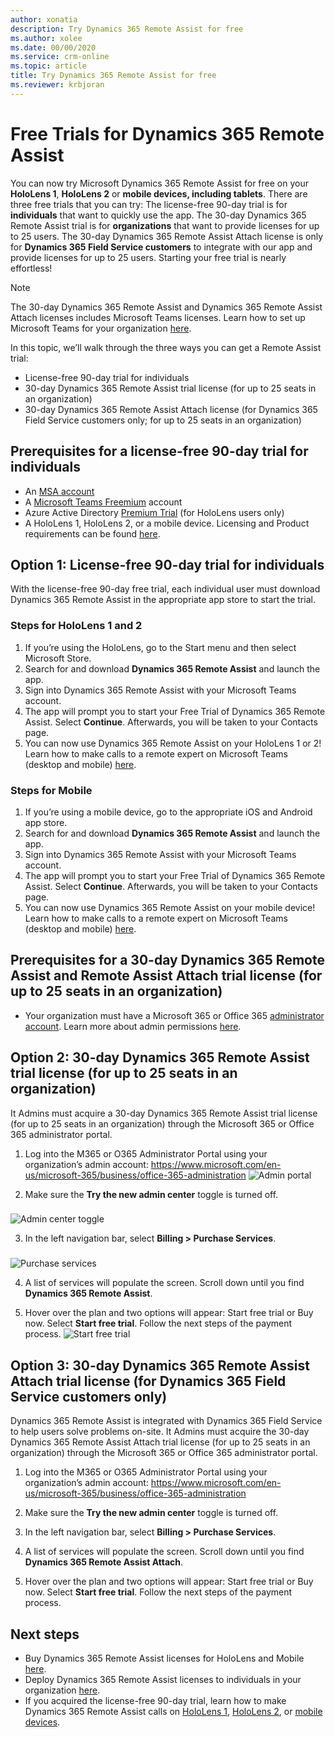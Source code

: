 ```yaml
---
author: xonatia
description: Try Dynamics 365 Remote Assist for free 
ms.author: xolee
ms.date: 00/00/2020
ms.service: crm-online
ms.topic: article
title: Try Dynamics 365 Remote Assist for free 
ms.reviewer: krbjoran
---
```


# Free Trials for Dynamics 365 Remote Assist

You can now try Microsoft Dynamics 365 Remote Assist for free on your **HoloLens 1**, **HoloLens 2** or **mobile devices, including tablets**. There are three free trials that you can try: The license-free 90-day trial is for **individuals** that want to quickly use the app. The 30-day Dynamics 365 Remote Assist trial is for **organizations** that want to provide licenses for up to 25 users. The 30-day Dynamics 365 Remote Assist Attach license is only for **Dynamics 365 Field Service customers** to integrate with our app and provide licenses for up to 25 users. Starting your free trial is nearly effortless! 

  > [!NOTE]
  > The 30-day Dynamics 365 Remote Assist and Dynamics 365 Remote Assist Attach licenses includes Microsoft Teams licenses. Learn how to set up Microsoft Teams for your organization [here](https://docs.microsoft.com/en-us/dynamics365/mixed-reality/remote-assist/use-microsoft-teams-with-remote-assist). 

In this topic, we’ll walk through the three ways you can get a Remote Assist trial: 
- License-free 90-day trial for individuals
- 30-day Dynamics 365 Remote Assist trial license (for up to 25 seats in an organization)
- 30-day Dynamics 365 Remote Assist Attach license (for Dynamics 365 Field Service customers only; for up to 25 seats in an organization)

## Prerequisites for a license-free 90-day trial for individuals
   - An [MSA account](https://account.microsoft.com/account?lang=en-us)
   - A [Microsoft Teams Freemium](https://products.office.com/en-us/microsoft-teams/free) account
   - Azure Active Directory [Premium Trial](https://azure.microsoft.com/en-us/trial/get-started-active-directory/) (for HoloLens users only)
   - A HoloLens 1, HoloLens 2, or a mobile device. Licensing and Product requirements can be found [here](https://docs.microsoft.com/en-us/dynamics365/mixed-reality/remote-assist/requirements).

## Option 1: License-free 90-day trial for individuals

With the license-free 90-day free trial, each individual user must download Dynamics 365 Remote Assist in the appropriate app store to start the trial. 

### Steps for HoloLens 1 and 2
1.	If you’re using the HoloLens, go to the Start menu and then select Microsoft Store. 
2.	Search for and download **Dynamics 365 Remote Assist** and launch the app.
3.	Sign into Dynamics 365 Remote Assist with your Microsoft Teams account. 
4.	The app will prompt you to start your Free Trial of Dynamics 365 Remote Assist. Select **Continue**. Afterwards, you will be taken to your Contacts page.  
5.	You can now use Dynamics 365 Remote Assist on your HoloLens 1 or 2! Learn how to make calls to a remote expert on Microsoft Teams (desktop and mobile) [here](user-guide.md). 

### Steps for Mobile
1.	If you’re using a mobile device, go to the appropriate iOS and Android app store.
2.	Search for and download **Dynamics 365 Remote Assist** and launch the app.
3.	Sign into Dynamics 365 Remote Assist with your Microsoft Teams account. 
4.	The app will prompt you to start your Free Trial of Dynamics 365 Remote Assist. Select **Continue**. Afterwards, you will be taken to your Contacts page.  
5.	You can now use Dynamics 365 Remote Assist on your mobile device! Learn how to make calls to a remote expert on Microsoft Teams (desktop and mobile) [here](mobile-app/making-calls.md).

## Prerequisites for a 30-day Dynamics 365 Remote Assist and Remote Assist Attach trial license (for up to 25 seats in an organization)

- Your organization must have a Microsoft 365 or Office 365 [administrator account](https://www.microsoft.com/en-us/microsoft-365/business/office-365-administration). Learn more about admin permissions [here](https://docs.microsoft.com/en-us/office365/admin/admin-overview/admin-overview?redirectSourcePath=%252farticle%252foffice-365-admin-overview-c7228a3e-061f-4575-b1ef-adf1d1669870&view=o365-worldwide). 

## Option 2: 30-day Dynamics 365 Remote Assist trial license (for up to 25 seats in an organization)

It Admins must acquire a 30-day Dynamics 365 Remote Assist trial license (for up to 25 seats in an organization) through the Microsoft 365 or Office 365 administrator portal. 

1.	Log into the M365 or O365 Administrator Portal using your organization’s admin account: https://www.microsoft.com/en-us/microsoft-365/business/office-365-administration
![Admin portal](./media/buy_1.png "Admin portal")

2.	Make sure the **Try the new admin center** toggle is turned off.
###
![Admin center toggle](./media/buy_2.png "Admin center toggle")

3.	In the left navigation bar, select **Billing > Purchase Services**. 
###
![Purchase services](./media/buy_3.png "Purchase services")

4.	A list of services will populate the screen. Scroll down until you find **Dynamics 365 Remote Assist**.

5.	Hover over the plan and two options will appear: Start free trial or Buy now. Select **Start free trial**. Follow the next steps of the payment process. 
![Start free trial](./media/buy_5.png "Start free trial")

## Option 3: 30-day Dynamics 365 Remote Assist Attach trial license (for Dynamics 365 Field Service customers only)

Dynamics 365 Remote Assist is integrated with Dynamics 365 Field Service to help users solve problems on-site. It Admins must acquire the 30-day Dynamics 365 Remote Assist Attach trial license (for up to 25 seats in an organization) through the Microsoft 365 or Office 365 administrator portal. 

1.	Log into the M365 or O365 Administrator Portal using your organization’s admin account: https://www.microsoft.com/en-us/microsoft-365/business/office-365-administration
 
2.	Make sure the **Try the new admin center** toggle is turned off.
  
3.	In the left navigation bar, select **Billing > Purchase Services**. 
 
4.	A list of services will populate the screen. Scroll down until you find **Dynamics 365 Remote Assist Attach**.

5.	Hover over the plan and two options will appear: Start free trial or Buy now. Select **Start free trial**. Follow the next steps of the payment process. 

## Next steps
- Buy Dynamics 365 Remote Assist licenses for HoloLens and Mobile [here](buy-remote-assist.md). 
- Deploy Dynamics 365 Remote Assist licenses to individuals in your organization [here](deploy-remote-assist.md). 
- If you acquired the license-free 90-day trial, learn how to make Dynamics 365 Remote Assist calls on [HoloLens 1](user-guide.md), [HoloLens 2](user-guide.md), or [mobile devices](mobile-app/remote-assist-mobile-overview.md). 
